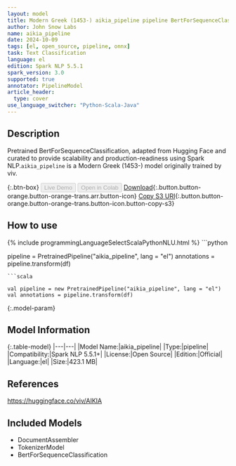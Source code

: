 ```yaml
---
layout: model
title: Modern Greek (1453-) aikia_pipeline pipeline BertForSequenceClassification from viv
author: John Snow Labs
name: aikia_pipeline
date: 2024-10-09
tags: [el, open_source, pipeline, onnx]
task: Text Classification
language: el
edition: Spark NLP 5.5.1
spark_version: 3.0
supported: true
annotator: PipelineModel
article_header:
  type: cover
use_language_switcher: "Python-Scala-Java"
---
```


## Description

Pretrained BertForSequenceClassification, adapted from Hugging Face and curated to provide scalability and production-readiness using Spark NLP.`aikia_pipeline` is a Modern Greek (1453-) model originally trained by viv.

{:.btn-box}
<button class="button button-orange" disabled>Live Demo</button>
<button class="button button-orange" disabled>Open in Colab</button>
[Download](https://s3.amazonaws.com/auxdata.johnsnowlabs.com/public/models/aikia_pipeline_el_5.5.1_3.0_1728452254279.zip){:.button.button-orange.button-orange-trans.arr.button-icon}
[Copy S3 URI](s3://auxdata.johnsnowlabs.com/public/models/aikia_pipeline_el_5.5.1_3.0_1728452254279.zip){:.button.button-orange.button-orange-trans.button-icon.button-copy-s3}

## How to use



<div class="tabs-box" markdown="1">
{% include programmingLanguageSelectScalaPythonNLU.html %}
```python

pipeline = PretrainedPipeline("aikia_pipeline", lang = "el")
annotations =  pipeline.transform(df)   

```
```scala

val pipeline = new PretrainedPipeline("aikia_pipeline", lang = "el")
val annotations = pipeline.transform(df)

```
</div>

{:.model-param}
## Model Information

{:.table-model}
|---|---|
|Model Name:|aikia_pipeline|
|Type:|pipeline|
|Compatibility:|Spark NLP 5.5.1+|
|License:|Open Source|
|Edition:|Official|
|Language:|el|
|Size:|423.1 MB|

## References

https://huggingface.co/viv/AIKIA

## Included Models

- DocumentAssembler
- TokenizerModel
- BertForSequenceClassification